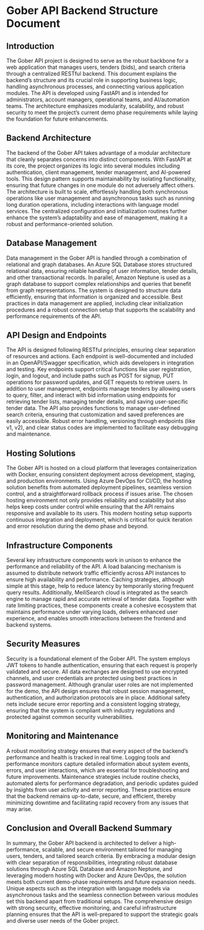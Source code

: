 # Gober API Backend Structure Document

## Introduction

The Gober API project is designed to serve as the robust backbone for a web application that manages users, tenders (bids), and search criteria through a centralized RESTful backend. This document explains the backend’s structure and its crucial role in supporting business logic, handling asynchronous processes, and connecting various application modules. The API is developed using FastAPI and is intended for administrators, account managers, operational teams, and AI/automation teams. The architecture emphasizes modularity, scalability, and robust security to meet the project’s current demo phase requirements while laying the foundation for future enhancements.

## Backend Architecture

The backend of the Gober API takes advantage of a modular architecture that cleanly separates concerns into distinct components. With FastAPI at its core, the project organizes its logic into several modules including authentication, client management, tender management, and AI-powered tools. This design pattern supports maintainability by isolating functionality, ensuring that future changes in one module do not adversely affect others. The architecture is built to scale, effortlessly handling both synchronous operations like user management and asynchronous tasks such as running long duration operations, including interactions with language model services. The centralized configuration and initialization routines further enhance the system’s adaptability and ease of management, making it a robust and performance-oriented solution.

## Database Management

Data management in the Gober API is handled through a combination of relational and graph databases. An Azure SQL Database stores structured relational data, ensuring reliable handling of user information, tender details, and other transactional records. In parallel, Amazon Neptune is used as a graph database to support complex relationships and queries that benefit from graph representations. The system is designed to structure data efficiently, ensuring that information is organized and accessible. Best practices in data management are applied, including clear initialization procedures and a robust connection setup that supports the scalability and performance requirements of the API.

## API Design and Endpoints

The API is designed following RESTful principles, ensuring clear separation of resources and actions. Each endpoint is well-documented and included in an OpenAPI/Swagger specification, which aids developers in integration and testing. Key endpoints support critical functions like user registration, login, and logout, and include paths such as POST for signup, PUT operations for password updates, and GET requests to retrieve users. In addition to user management, endpoints manage tenders by allowing users to query, filter, and interact with bid information using endpoints for retrieving tender lists, managing tender details, and saving user-specific tender data. The API also provides functions to manage user-defined search criteria, ensuring that customization and saved preferences are easily accessible. Robust error handling, versioning through endpoints (like v1, v2), and clear status codes are implemented to facilitate easy debugging and maintenance.

## Hosting Solutions

The Gober API is hosted on a cloud platform that leverages containerization with Docker, ensuring consistent deployment across development, staging, and production environments. Using Azure DevOps for CI/CD, the hosting solution benefits from automated deployment pipelines, seamless version control, and a straightforward rollback process if issues arise. The chosen hosting environment not only provides reliability and scalability but also helps keep costs under control while ensuring that the API remains responsive and available to its users. This modern hosting setup supports continuous integration and deployment, which is critical for quick iteration and error resolution during the demo phase and beyond.

## Infrastructure Components

Several key infrastructure components work in unison to enhance the performance and reliability of the API. A load balancing mechanism is assumed to distribute network traffic efficiently across API instances to ensure high availability and performance. Caching strategies, although simple at this stage, help to reduce latency by temporarily storing frequent query results. Additionally, MeiliSearch cloud is integrated as the search engine to manage rapid and accurate retrieval of tender data. Together with rate limiting practices, these components create a cohesive ecosystem that maintains performance under varying loads, delivers enhanced user experience, and enables smooth interactions between the frontend and backend systems.

## Security Measures

Security is a foundational element of the Gober API. The system employs JWT tokens to handle authentication, ensuring that each request is properly validated and secure. All data exchanges are designed to use encrypted channels, and user credentials are protected using best practices in password management. Although granular user roles are not implemented for the demo, the API design ensures that robust session management, authentication, and authorization protocols are in place. Additional safety nets include secure error reporting and a consistent logging strategy, ensuring that the system is compliant with industry regulations and protected against common security vulnerabilities.

## Monitoring and Maintenance

A robust monitoring strategy ensures that every aspect of the backend’s performance and health is tracked in real time. Logging tools and performance monitors capture detailed information about system events, errors, and user interactions, which are essential for troubleshooting and future improvements. Maintenance strategies include routine checks, automated alerts for performance degradation, and periodic updates guided by insights from user activity and error reporting. These practices ensure that the backend remains up-to-date, secure, and efficient, thereby minimizing downtime and facilitating rapid recovery from any issues that may arise.

## Conclusion and Overall Backend Summary

In summary, the Gober API backend is architected to deliver a high-performance, scalable, and secure environment tailored for managing users, tenders, and tailored search criteria. By embracing a modular design with clear separation of responsibilities, integrating robust database solutions through Azure SQL Database and Amazon Neptune, and leveraging modern hosting with Docker and Azure DevOps, the solution meets both current demo-phase requirements and future expansion needs. Unique aspects such as the integration with language models via asynchronous tasks and the seamless connection between various modules set this backend apart from traditional setups. The comprehensive design with strong security, effective monitoring, and careful infrastructure planning ensures that the API is well-prepared to support the strategic goals and diverse user needs of the Gober project.

